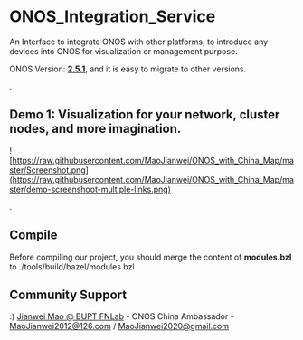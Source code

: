 # ONOS_Integration_Service

An Interface to integrate ONOS with other platforms, to introduce any devices into ONOS for visualization or management purpose.

ONOS Version: [**2.5.1**](https://github.com/opennetworkinglab/onos/tree/2.5.1), and it is easy to migrate to other versions.

.

## Demo 1: Visualization for your network, cluster nodes, and more imagination.

![https://raw.githubusercontent.com/MaoJianwei/ONOS_with_China_Map/master/Screenshot.png](https://raw.githubusercontent.com/MaoJianwei/ONOS_with_China_Map/master/demo-screenshoot-multiple-links.png)

.

## Compile

Before compiling our project, you should merge the content of **modules.bzl** to ./tools/build/bazel/modules.bzl


## Community Support

:) [Jianwei Mao @ BUPT FNLab](https://www.maojianwei.com/) - ONOS China Ambassador - MaoJianwei2012@126.com / MaoJianwei2020@gmail.com
